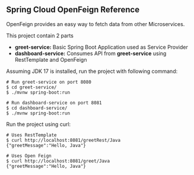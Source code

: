 ## Spring Cloud OpenFeign Reference

OpenFeign provides an easy way to fetch data from other Microservices.

This project contain 2 parts
* **greet-service:** Basic Spring Boot Application used as Service Provider
* **dashboard-service:** Consumes API from **greet-service** using RestTemplate and OpenFeign

Assuming JDK 17 is installed, run the project with following command:

```shell
# Run greet-service on port 8080
$ cd greet-service/
$ ./mvnw spring-boot:run

# Run dashboard-service on port 8081
$ cd dashboard-service/
$ ./mvnw spring-boot:run
```

Run the project using curl:
```shell
# Uses RestTemplate
$ curl http://localhost:8081/greetRest/Java
{"greetMessage":"Hello, Java"}

# Uses Open Feign
$ curl http://localhost:8081/greet/Java
{"greetMessage":"Hello, Java"}
```
